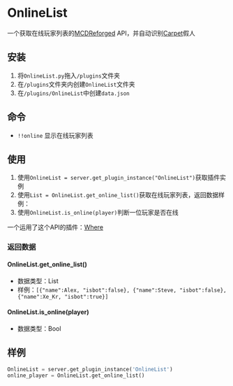 # OnlineList
一个获取在线玩家列表的[MCDReforged](https://github.com/Fallen-Breath/MCDReforged) API，并自动识别[Carpet](https://github.com/gnembon/fabric-carpet)假人

## 安装

1. 将`OnlineList.py`拖入`/plugins`文件夹
2. 在`/plugins`文件夹内创建`OnlineList`文件夹
3. 在`/plugins/OnlineList`中创建`data.json`

## 命令

- `!!online` 显示在线玩家列表

## 使用

1. 使用`OnlineList = server.get_plugin_instance("OnlineList")`获取插件实例
2. 使用`List = OnlineList.get_online_list()`获取在线玩家列表，返回数据样例：
3. 使用`OnlineList.is_online(player)`判断一位玩家是否在线

一个运用了这个API的插件：[Where](https://github.com/wyf0762/Where)

### 返回数据

#### OnlineList.get_online_list()

- 数据类型：List
- 样例：`[{"name":Alex, "isbot":false}, {"name":Steve, "isbot":false}, {"name":Xe_Kr, "isbot":true}]`

#### OnlineList.is_online(player)

- 数据类型：Bool

## 样例

```python
OnlineList = server.get_plugin_instance('OnlineList')
online_player = OnlineList.get_online_list()
```
